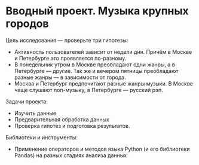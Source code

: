 # Вводный проект. Музыка крупных городов

Цель исследования — проверьте три гипотезы:
* Активность пользователей зависит от недели дня. Причём в Москве и Петербурге это проявляется по-разному.
* В понедельник утром в Москве преобладают одни жанры, а в Петербурге — другие. Так же и вечером пятницы преобладают разные жанры — в зависимости от города.
* Москва и Петербург предпочитают разные жанры музыки. В Москве чаще слушают поп-музыку, в Петербурге — русский рэп.

Задачи проекта:
* Изучить данные
* Предварительная обработка данных
* Проверка гипотез и подготовка результатов.

Библиотеки и инструменты:
* Применение операторов и методов языка Python (и его библиотеки Pandas) на разных стадиях анализа данных
